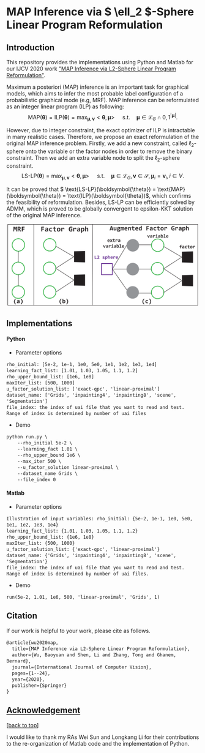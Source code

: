 # MAP Inference via $ \ell_2 $-Sphere Linear Program Reformulation



## Introduction
This repository provides the implementations using Python and Matlab for our IJCV 2020 work ["MAP Inference via L2-Sphere Linear Program Reformulation"](https://link.springer.com/article/10.1007/s11263-020-01313-2). 

Maximum a posteriori (MAP) inference is an important task for graphical models, which aims to infer the most probable label configuration of a probabilistic graphical mode (e.g, MRF). MAP inference can be reformulated as an integer linear program (ILP) as following: 
$$ \text{MAP}(\boldsymbol{\theta}) = \text{ILP}(\boldsymbol{\theta}) = \mathop{\max}_{\boldsymbol{\mu}, \boldsymbol{v}} < \boldsymbol{\theta}, \boldsymbol{\mu} > ~ \quad \text{s.t.} \quad \boldsymbol{\mu} \in \mathcal{L}_G \cap {0, 1}^{|\boldsymbol{\mu}|}. $$

However, due to integer constraint, the exact optimizer of ILP is intractable in many realistic cases. Therefore, we propose an exact reformulation of the original MAP inference problem. Firstly, we add a new constraint, called $\ell_2$-sphere onto the variable or the factor nodes in order to remove the binary constraint. Then we add an extra variable node to split the $\ell_2$-sphere constraint. 
$$ \text{LS-LP}(\boldsymbol{\theta}) = \mathop{\max}_{\boldsymbol{\mu}, \boldsymbol{v}} < \boldsymbol{\theta}, \boldsymbol{\mu} > ~ \quad \text{s.t.} \quad \boldsymbol{\mu} \in \mathcal{L}_G, \boldsymbol{v} \in \mathcal{S}, \boldsymbol{\mu}_i = \boldsymbol{v}_i, i \in V. $$

It can be proved that $ \text{LS-LP}(\boldsymbol{\theta}) = \text{MAP}(\boldsymbol{\theta}) = \text{ILP}(\boldsymbol{\theta})$, which confirms the feasibility of reformulation. Besides, LS-LP can be efficiently solved by ADMM, which is proved to be globally convergent to epsilon-KKT solution of the original MAP inference.

<div align="center">
<img src="/figure/factor-graph.png" width="500"/>
</div>

## Implementations

#### Python

- Parameter options

``` 
rho_initial: [5e-2, 1e-1, 1e0, 5e0, 1e1, 1e2, 1e3, 1e4]
learning_fact_list: [1.01, 1.03, 1.05, 1.1, 1.2]
rho_upper_bound_list: [1e6, 1e8]
maxIter_list: [500, 1000]
u_factor_solution_list: ['exact-qpc', 'linear-proximal']
dataset_name: ['Grids', 'inpainting4', 'inpainting8', 'scene', 'Segmentation']
file_index: the index of uai file that you want to read and test. Range of index is determined by number of uai files
```

- Demo

```
python run.py \
	--rho_initial 5e-2 \
	--learning_fact 1.01 \
	--rho_upper_bound 1e6 \
	--max_iter 500 \
	--u_factor_solution linear-proximal \
	--dataset_name Grids \
	--file_index 0
```



#### Matlab

- Parameter options

```
Illustration of input variables: rho_initial: {5e-2, 1e-1, 1e0, 5e0, 1e1, 1e2, 1e3, 1e4}
learning_fact_list: {1.01, 1.03, 1.05, 1.1, 1.2}
rho_upper_bound_list: {1e6, 1e8}
maxIter_list: {500, 1000}
u_factor_solution_list: {'exact-qpc', 'linear-proximal'}
dataset_name: {'Grids', 'inpainting4', 'inpainting8', 'scene', 'Segmentation'}
file_index: the index of uai file that you want to read and test. Range of index is determined by number of uai files.
```

- Demo

```
run(5e-2, 1.01, 1e6, 500, 'linear-proximal', 'Grids', 1)
```



## Citation

If our work is helpful to your work, please cite as follows. 

```
@article{wu2020map,
  title={MAP Inference via L2-Sphere Linear Program Reformulation},
  author={Wu, Baoyuan and Shen, Li and Zhang, Tong and Ghanem, Bernard},
  journal={International Journal of Computer Vision},
  pages={1--24},
  year={2020},
  publisher={Springer}
}
```

## [Acknowledgement](#acknowledgement)
[[back to top](#)]

I would like to thank my RAs Wei Sun and Longkang Li for their contributions to the re-organization of Matlab code and the implementation of Python. 





